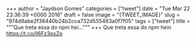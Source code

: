 
+++
author = "Jaydson Gomes"
categories = ["tweet"]
date = "Tue Mar 22 23:36:39 +0000 2016"
draft = false
image = "{TWEET_IMAGE}"
slug = "974d8abe2f38440b24b2cca732d555483a0f7f05"
tags = ["tweet"]
title = """Que treta essa do npm hei..."""
+++
Que treta essa do npm hein https://t.co/ll6Fz3psZp
